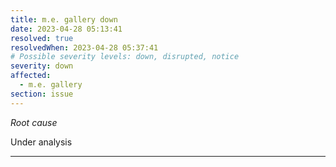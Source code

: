 ```yaml
---
title: m.e. gallery down
date: 2023-04-28 05:13:41
resolved: true
resolvedWhen: 2023-04-28 05:37:41
# Possible severity levels: down, disrupted, notice
severity: down
affected:
  - m.e. gallery
section: issue
---
```


*Root cause*

Under analysis

---


